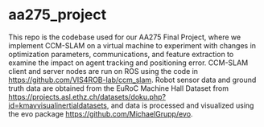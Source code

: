 # aa275_project
This repo is the codebase used for our AA275 Final Project, where we implement CCM-SLAM on a virtual machine to experiment with changes in optimization parameters, communications, and feature extraction to examine the impact on agent tracking and positioning error. CCM-SLAM client and server nodes are run on ROS using the code in https://github.com/VIS4ROB-lab/ccm_slam. Robot sensor data and ground truth data are obtained from the EuRoC Machine Hall Dataset from https://projects.asl.ethz.ch/datasets/doku.php?id=kmavvisualinertialdatasets, and data is processed and visualized using the evo package https://github.com/MichaelGrupp/evo. 
